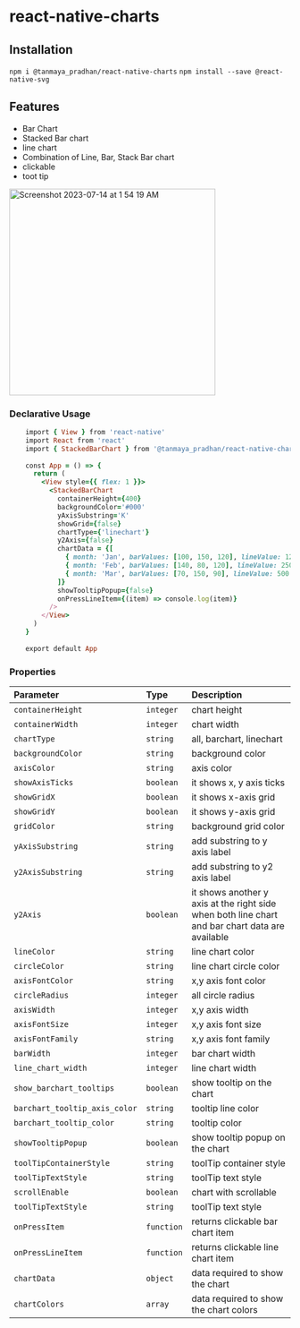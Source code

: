 
# react-native-charts

## Installation

`npm i @tanmaya_pradhan/react-native-charts`
`npm install --save @react-native-svg`

## Features

- Bar Chart
- Stacked Bar chart
- line chart
- Combination of Line, Bar, Stack Bar chart
- clickable
- toot tip
  
<img width="369" alt="Screenshot 2023-07-14 at 1 54 19 AM" src="https://github.com/TanmayaPradhan/charts/assets/40633712/92d3fdb4-f5d3-4911-a096-b9a03c67309e">


### Declarative Usage
```ruby
    import { View } from 'react-native'
    import React from 'react'
    import { StackedBarChart } from '@tanmaya_pradhan/react-native-charts'
    
    const App = () => {
      return (
        <View style={{ flex: 1 }}>
          <StackedBarChart
            containerHeight={400}
            backgroundColor='#000'
            yAxisSubstring='K'
            showGrid={false}
            chartType={'linechart'}
            y2Axis={false}
            chartData = {[
              { month: 'Jan', barValues: [100, 150, 120], lineValue: 125 },
              { month: 'Feb', barValues: [140, 80, 120], lineValue: 250 },
              { month: 'Mar', barValues: [70, 150, 90], lineValue: 500 },
            ]}
            showTooltipPopup={false}
            onPressLineItem={(item) => console.log(item)}
          />
        </View>
      )
    }
    
    export default App

```


### Properties

| Parameter | Type     | Description                       |
| :-------- | :------- | :-------------------------------- |
| `containerHeight`      | `integer` | chart height |
| `containerWidth`      | `integer` | chart width |
| `chartType`      | `string` | all, barchart, linechart |
| `backgroundColor`      | `string` | background color |
| `axisColor`      | `string` | axis color|
| `showAxisTicks`      | `boolean` | it shows x, y axis ticks |
| `showGridX`      | `boolean` | it shows x-axis grid |
| `showGridY`      | `boolean` | it shows y-axis grid |
| `gridColor`      | `string` | background grid color |
| `yAxisSubstring`      | `string` | add substring to y axis label |
| `y2AxisSubstring`      | `string` | add substring to y2 axis label |
| `y2Axis`      | `boolean` | it shows another y axis at the right side when both line chart and bar chart data are available |
| `lineColor`      | `string` | line chart color |
| `circleColor`      | `string` | line chart circle color |
| `axisFontColor`      | `string` | x,y axis font color |
| `circleRadius`      | `integer` | all circle radius |
| `axisWidth`      | `integer` | x,y axis width |
| `axisFontSize`      | `integer` | x,y axis font size |
| `axisFontFamily`      | `string` | x,y axis font family |
| `barWidth`      | `integer` | bar chart width |
| `line_chart_width`      | `integer` | line chart width |
| `show_barchart_tooltips`      | `boolean` | show tooltip on the chart |
| `barchart_tooltip_axis_color`      | `string` | tooltip line color |
| `barchart_tooltip_color`      | `string` | tooltip color |
| `showTooltipPopup`      | `boolean` | show tooltip popup on the chart |
| `toolTipContainerStyle`      | `string` | toolTip container style |
| `toolTipTextStyle`      | `string` | toolTip text style |
| `scrollEnable`      | `boolean` | chart with scrollable |
| `toolTipTextStyle`      | `string` | toolTip text style |
| `onPressItem`      | `function` | returns clickable bar chart item |
| `onPressLineItem`      | `function` | returns clickable line chart item |
| `chartData`      | `object` | data required to show the chart |
| `chartColors`      | `array` | data required to show the chart colors |
